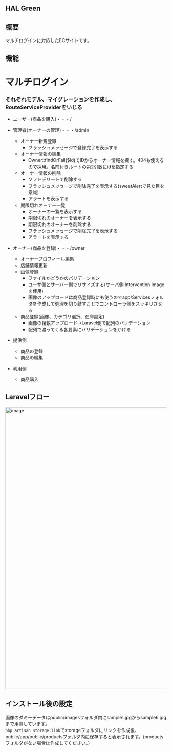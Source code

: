 ## HAL Green

## 概要
マルチログインに対応したECサイトです。

## 機能


# マルチログイン
### それぞれモデル、マイグレーションを作成し、RouteServiceProviderをいじる
- ユーザー(商品を購入)・・・/

- 管理者(オーナーの管理)・・・/admin
    - オーナー新規登録
        - フラッシュメッセージで登録完了を表示する
    - オーナー情報の編集
        - Owner::findOrFail($id)でIDからオーナー情報を探す。404も使えるので採用。名前付きルートの第2引数にidを指定する
    - オーナー情報の削除
        - ソフトデリートで削除する
        - フラッシュメッセージで削除完了を表示する(sweetAlertで見た目を意識)
        - アラートを表示する
    - 期限切れオーナー一覧
        - オーナーの一覧を表示する
        - 期限切れのオーナーを表示する
        - 期限切れのオーナーを削除する
        - フラッシュメッセージで削除完了を表示する
        - アラートを表示する

- オーナー(商品を登録)・・・/owner
    - オーナープロフィール編集
    - 店舗情報更新
    - 画像登録
        - ファイルかどうかのバリデーション
        - ユーザ側とサーバー側でリサイズする(サーバ側:Intervention Imageを使用)
        - 画像のアップロードは商品登録時にも使うのでapp/Servicesフォルダを作成して処理を切り離すことでコントローラ側をスッキリさせる
    - 商品登録(画像、カテゴリ選択、在庫設定)
        - 画像の複数アップロード→Laravel側で配列のバリデーション
        - 配列で渡ってくる各要素にバリデーションをかける


- 提供側
    - 商品の登録
    - 商品の編集
- 利用側
    - 商品購入
    
## Laravelフロー
<img width="881" alt="image" src="https://user-images.githubusercontent.com/96870513/203036307-8b5e7a82-38b0-4cf2-99f4-20bf2a16966a.png">

## インストール後の設定
画像のダミーデータはpublic/imagesフォルダ内にsample1.jpgからsample6.jpgまで用意しています。    
``` php artisan storage:link ```でstorageフォルダにリンクを作成後、    
public/app/public/productsフォルダ内に保存すると表示されます。(productsフォルダがない場合は作成してください。)
